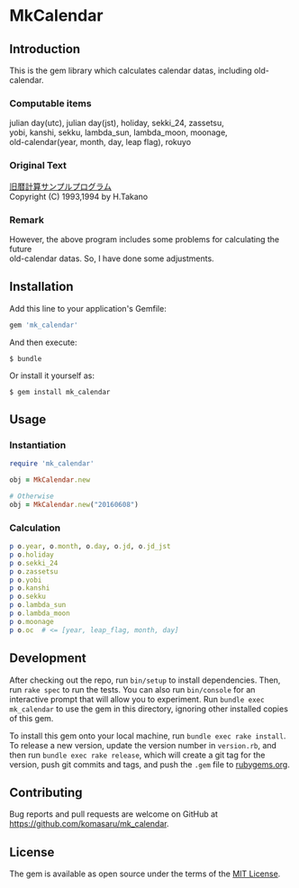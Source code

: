 # MkCalendar

## Introduction

This is the gem library which calculates calendar datas, including old-calendar.

### Computable items

julian day(utc), julian day(jst), holiday, sekki_24, zassetsu,  
yobi, kanshi, sekku, lambda_sun, lambda_moon, moonage,  
old-calendar(year, month, day, leap flag), rokuyo

### Original Text

[旧暦計算サンプルプログラム](http://www.vector.co.jp/soft/dos/personal/se016093.html)  
Copyright (C) 1993,1994 by H.Takano

### Remark

However, the above program includes some problems for calculating the future  
old-calendar datas. So, I have done some adjustments.

## Installation

Add this line to your application's Gemfile:

```ruby
gem 'mk_calendar'
```

And then execute:

    $ bundle

Or install it yourself as:

    $ gem install mk_calendar

## Usage

### Instantiation

``` ruby
require 'mk_calendar'

obj = MkCalendar.new

# Otherwise
obj = MkCalendar.new("20160608")
```

### Calculation

``` ruby
p o.year, o.month, o.day, o.jd, o.jd_jst
p o.holiday
p o.sekki_24
p o.zassetsu
p o.yobi
p o.kanshi
p o.sekku
p o.lambda_sun
p o.lambda_moon
p o.moonage
p o.oc  # <= [year, leap_flag, month, day]
```

## Development

After checking out the repo, run `bin/setup` to install dependencies. Then, run `rake spec` to run the tests. You can also run `bin/console` for an interactive prompt that will allow you to experiment. Run `bundle exec mk_calendar` to use the gem in this directory, ignoring other installed copies of this gem.

To install this gem onto your local machine, run `bundle exec rake install`. To release a new version, update the version number in `version.rb`, and then run `bundle exec rake release`, which will create a git tag for the version, push git commits and tags, and push the `.gem` file to [rubygems.org](https://rubygems.org).

## Contributing

Bug reports and pull requests are welcome on GitHub at https://github.com/komasaru/mk_calendar.


## License

The gem is available as open source under the terms of the [MIT License](http://opensource.org/licenses/MIT).

